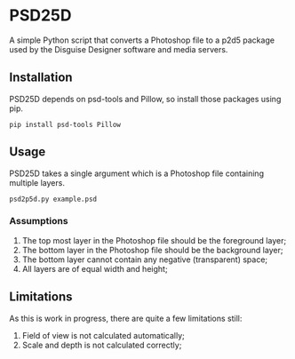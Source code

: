 # PSD25D
A simple Python script that converts a Photoshop file to a p2d5 package used by the Disguise Designer software and media servers.

## Installation

PSD25D depends on psd-tools and Pillow, so install those packages using pip.

`pip install psd-tools Pillow`

## Usage

PSD25D takes a single argument which is a Photoshop file containing multiple layers.

`psd2p5d.py example.psd`

### Assumptions

1. The top most layer in the Photoshop file should be the foreground layer;
1. The bottom layer in the Photoshop file should be the background layer;
1. The bottom layer cannot contain any negative (transparent) space;
1. All layers are of equal width and height;

## Limitations

As this is work in progress, there are quite a few limitations still:

1. Field of view is not calculated automatically;
1. Scale and depth is not calculated correctly;



